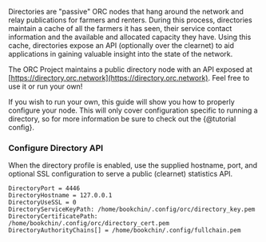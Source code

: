 Directories are "passive" ORC nodes that hang around the network and relay 
publications for farmers and renters. During this process, directories maintain 
a cache of all the farmers it has seen, their service contact information and 
the available and allocated capacity they have. Using this cache, directories 
expose an API (optionally over the clearnet) to aid applications in gaining 
valuable insight into the state of the network.

The ORC Project maintains a public directory node with an API exposed at 
[https://directory.orc.network](https://directory.orc.network). Feel free to 
use it or run your own!

If you wish to run your own, this guide will show you how to properly configure 
your node. This will only cover configuration specific to running a directory, 
so for more information be sure to check out the {@tutorial config}.

### Configure Directory API

When the directory profile is enabled, use the supplied hostname, port, and 
optional SSL configuration to serve a public (clearnet) statistics API.

```
DirectoryPort = 4446
DirectoryHostname = 127.0.0.1
DirectoryUseSSL = 0
DirectoryServiceKeyPath: /home/bookchin/.config/orc/directory_key.pem
DirectoryCertificatePath: /home/bookchin/.config/orc/directory_cert.pem
DirectoryAuthorityChains[] = /home/bookchin/.config/fullchain.pem
```

